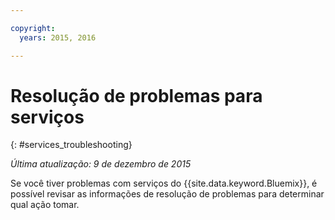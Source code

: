 ```yaml
---

copyright:
  years: 2015, 2016

---
```


# Resolução de problemas para serviços
{: #services_troubleshooting}

*Última atualização: 9 de dezembro de 2015*

Se você tiver problemas com serviços do {{site.data.keyword.Bluemix}},
é possível revisar as informações de resolução de problemas para determinar qual ação
tomar.
